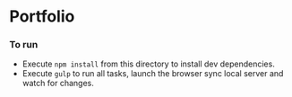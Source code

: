 # Portfolio

### To run
- Execute `npm install` from this directory to install dev dependencies.
- Execute `gulp` to run all tasks, launch the browser sync local server and watch for changes.
